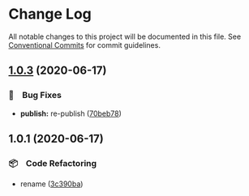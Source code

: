 # Change Log

All notable changes to this project will be documented in this file.
See [Conventional Commits](https://conventionalcommits.org) for commit guidelines.

## [1.0.3](https://github.com/bluelovers/ws-color/compare/loop-colors@1.0.1...loop-colors@1.0.3) (2020-06-17)


### 🐛　Bug Fixes

* **publish:** re-publish ([70beb78](https://github.com/bluelovers/ws-color/commit/70beb7824af318ecb1c4e1634562fe0095bde64c))





## 1.0.1 (2020-06-17)


### 📦　Code Refactoring

* rename ([3c390ba](https://github.com/bluelovers/ws-color/commit/3c390ba9329e3ae86aae833f02f4fcba608ef507))
